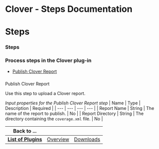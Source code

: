 
Clover - Steps Documentation
============================

# Steps




### Steps




 



### Process steps in the Clover plug-in


* [Publish Clover Report](#publish_clover_report)




###
 Publish Clover Report


Use this step to upload a Clover report.




*Input properties for the Publish Clover Report 
step*  | Name | Type | Description | Required |
| --- | --- | --- | --- |
| Report Name | String | The name of the 
report to publish. | No |
| Report Directory | String | The directory containing the `coverage.xml` file. | No |





|Back to ...|||
| :---: | :---: | :---: |
|[**List of Plugins**](../../index.md)|[Overview](./overview.md)|[Downloads](./downloads.md)|
